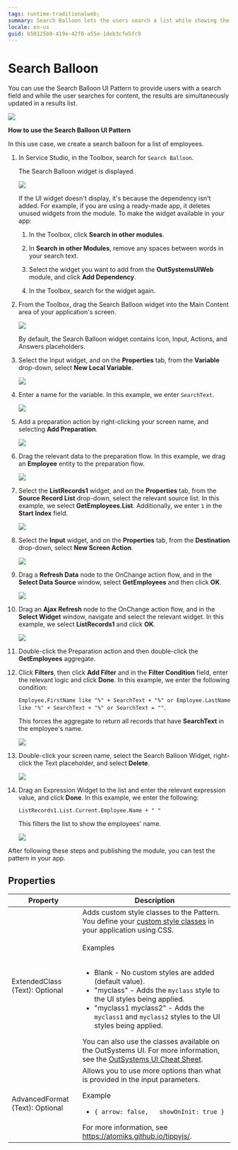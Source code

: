 ```yaml
---
tags: runtime-traditionalweb; 
summary: Search Balloon lets the users search a list while showing the results simultaneously.
locale: en-us
guid: b50125b9-419e-42f0-a55e-1deb3cfe5fc9
---
```


# Search Balloon

You can use the Search Balloon UI Pattern to provide users with a search field and while the user searches for content, the results are simultaneously updated in a results list.

![](images/search-balloon-demo-browser.png?width=500)

**How to use the Search Balloon UI Pattern**

In this use case, we create a search balloon for a list of employees.

1. In Service Studio, in the Toolbox, search for `Search Balloon`.

    The Search Balloon widget is displayed.

    ![](images/searchballoon-1-ss.png)

    If the UI widget doesn't display, it's because the dependency isn't added. For example, if you are using a ready-made app, it deletes unused widgets from the module. To make the widget available in your app:

    1. In the Toolbox, click **Search in other modules**.

    1. In **Search in other Modules**, remove any spaces between words in your search text.
    
    1. Select the widget you want to add from the **OutSystemsUIWeb** module, and click **Add Dependency**. 
    
    1. In the Toolbox, search for the widget again.

1. From the Toolbox, drag the Search Balloon widget into the Main Content area of your application's screen.

    ![](images/searchballoon-2-ss.png?width=800)

    By default, the Search Balloon widget contains Icon, Input, Actions, and Answers placeholders.

1. Select the Input widget, and on the **Properties** tab, from the **Variable** drop-down, select **New Local Variable**.

    ![](images/searchballoon-3-ss.png)

1. Enter a name for the variable. In this example, we enter `SearchText`.

    ![](images/searchballoon-4-ss.png)

1. Add a preparation action by right-clicking your screen name, and selecting **Add Preparation**.

    ![](images/searchballoon-5-ss.png)

1. Drag the relevant data to the preparation flow. In this example, we drag an **Employee** entity to the preparation flow.

    ![](images/searchballoon-6-ss.png)

1. Select the **ListRecords1** widget, and on the **Properties** tab, from the **Source Record List**  drop-down, select the relevant source list. In this example, we select **GetEmployees.List**. Additionally, we enter `1` in the **Start Index** field.

    ![](images/searchballoon-8-ss.png)

1. Select the **Input** widget, and on the **Properties** tab, from the **Destination** drop-down, select **New Screen Action**.

    ![](images/searchballoon-9-ss.png)

1. Drag a **Refresh Data** node to the OnChange action flow, and in the **Select Data Source** window, select **GetEmployees** and then click **OK**.

    ![](images/searchballoon-10-ss.png)

1. Drag an **Ajax Refresh** node to the OnChange action flow, and in the **Select Widget** window, navigate and select the relevant widget. In this example, we select **ListRecords1** and click **OK**.

    ![](images/searchballoon-11-ss.png?width=800)

1. Double-click the Preparation action and then double-click the **GetEmployees** aggregate.

1. Click **Filters**, then click **Add Filter** and in the **Filter Condition** field, enter the relevant logic and click **Done**. In this example, we enter the following condition:

     `Employee.FirstName like "%" + SearchText + "%" or Employee.LastName like "%" + SearchText + "%" or SearchText = ""`.

    This forces the aggregate to return all records that have **SearchText** in the employee's name.

    ![](images/searchballoon-12-ss.png)

1. Double-click your screen name, select the Search Balloon Widget, right-click the Text placeholder, and select **Delete**.

    ![](images/searchballoon-13-ss.png)

1. Drag an Expression Widget to the list and enter the relevant expression value, and click **Done**. In this example, we enter the following:

    `ListRecords1.List.Current.Employee.Name + " "`

    This filters the list to show the employees' name.

    ![](images/searchballoon-14-ss.png)

After following these steps and publishing the module, you can test the pattern in your app.

## Properties

| **Property** |  **Description** |
|---|---|
| ExtendedClass (Text): Optional  |  Adds custom style classes to the Pattern. You define your [custom style classes](../../../look-feel/css.md) in your application using CSS.<br/><br/>Examples<br/><br/> <ul><li>Blank - No custom styles are added (default value).</li><li>"myclass" - Adds the ``myclass`` style to the UI styles being applied.</li><li>"myclass1 myclass2" - Adds the ``myclass1`` and ``myclass2`` styles to the UI styles being applied.</li></ul>You can also use the classes available on the OutSystems UI. For more information, see the [OutSystems UI Cheat Sheet](https://outsystemsui.outsystems.com/OutSystemsUIWebsite/CheatSheet). |
|AdvancedFormat (Text): Optional| Allows you to use more options than what is provided in the input parameters. <p>Example <ul><li> `{ arrow: false,   showOnInit: true }`</li></ul></p> For more information, see <https://atomiks.github.io/tippyjs/>. |

